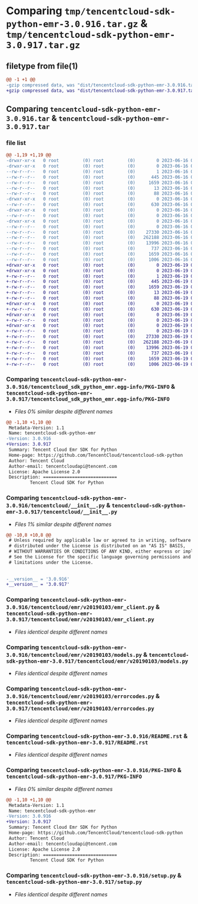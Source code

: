 # Comparing `tmp/tencentcloud-sdk-python-emr-3.0.916.tar.gz` & `tmp/tencentcloud-sdk-python-emr-3.0.917.tar.gz`

## filetype from file(1)

```diff
@@ -1 +1 @@
-gzip compressed data, was "dist/tencentcloud-sdk-python-emr-3.0.916.tar", last modified: Fri Jun 16 00:33:34 2023, max compression
+gzip compressed data, was "dist/tencentcloud-sdk-python-emr-3.0.917.tar", last modified: Mon Jun 19 00:25:05 2023, max compression
```

## Comparing `tencentcloud-sdk-python-emr-3.0.916.tar` & `tencentcloud-sdk-python-emr-3.0.917.tar`

### file list

```diff
@@ -1,19 +1,19 @@
-drwxr-xr-x   0 root         (0) root         (0)        0 2023-06-16 00:33:34.000000 tencentcloud-sdk-python-emr-3.0.916/
-drwxr-xr-x   0 root         (0) root         (0)        0 2023-06-16 00:33:34.000000 tencentcloud-sdk-python-emr-3.0.916/tencentcloud_sdk_python_emr.egg-info/
--rw-r--r--   0 root         (0) root         (0)        1 2023-06-16 00:33:34.000000 tencentcloud-sdk-python-emr-3.0.916/tencentcloud_sdk_python_emr.egg-info/dependency_links.txt
--rw-r--r--   0 root         (0) root         (0)      445 2023-06-16 00:33:34.000000 tencentcloud-sdk-python-emr-3.0.916/tencentcloud_sdk_python_emr.egg-info/SOURCES.txt
--rw-r--r--   0 root         (0) root         (0)     1659 2023-06-16 00:33:34.000000 tencentcloud-sdk-python-emr-3.0.916/tencentcloud_sdk_python_emr.egg-info/PKG-INFO
--rw-r--r--   0 root         (0) root         (0)       13 2023-06-16 00:33:34.000000 tencentcloud-sdk-python-emr-3.0.916/tencentcloud_sdk_python_emr.egg-info/top_level.txt
--rw-r--r--   0 root         (0) root         (0)       88 2023-06-16 00:33:34.000000 tencentcloud-sdk-python-emr-3.0.916/setup.cfg
-drwxr-xr-x   0 root         (0) root         (0)        0 2023-06-16 00:33:34.000000 tencentcloud-sdk-python-emr-3.0.916/tencentcloud/
--rw-r--r--   0 root         (0) root         (0)      630 2023-06-16 00:33:34.000000 tencentcloud-sdk-python-emr-3.0.916/tencentcloud/__init__.py
-drwxr-xr-x   0 root         (0) root         (0)        0 2023-06-16 00:33:34.000000 tencentcloud-sdk-python-emr-3.0.916/tencentcloud/emr/
--rw-r--r--   0 root         (0) root         (0)        0 2023-06-16 00:33:34.000000 tencentcloud-sdk-python-emr-3.0.916/tencentcloud/emr/__init__.py
-drwxr-xr-x   0 root         (0) root         (0)        0 2023-06-16 00:33:34.000000 tencentcloud-sdk-python-emr-3.0.916/tencentcloud/emr/v20190103/
--rw-r--r--   0 root         (0) root         (0)        0 2023-06-16 00:33:34.000000 tencentcloud-sdk-python-emr-3.0.916/tencentcloud/emr/v20190103/__init__.py
--rw-r--r--   0 root         (0) root         (0)    27330 2023-06-16 00:33:34.000000 tencentcloud-sdk-python-emr-3.0.916/tencentcloud/emr/v20190103/emr_client.py
--rw-r--r--   0 root         (0) root         (0)   262188 2023-06-16 00:33:34.000000 tencentcloud-sdk-python-emr-3.0.916/tencentcloud/emr/v20190103/models.py
--rw-r--r--   0 root         (0) root         (0)    13996 2023-06-16 00:33:34.000000 tencentcloud-sdk-python-emr-3.0.916/tencentcloud/emr/v20190103/errorcodes.py
--rw-r--r--   0 root         (0) root         (0)      737 2023-06-16 00:33:34.000000 tencentcloud-sdk-python-emr-3.0.916/README.rst
--rw-r--r--   0 root         (0) root         (0)     1659 2023-06-16 00:33:34.000000 tencentcloud-sdk-python-emr-3.0.916/PKG-INFO
--rw-r--r--   0 root         (0) root         (0)     1006 2023-06-16 00:33:34.000000 tencentcloud-sdk-python-emr-3.0.916/setup.py
+drwxr-xr-x   0 root         (0) root         (0)        0 2023-06-19 00:25:05.000000 tencentcloud-sdk-python-emr-3.0.917/
+drwxr-xr-x   0 root         (0) root         (0)        0 2023-06-19 00:25:05.000000 tencentcloud-sdk-python-emr-3.0.917/tencentcloud_sdk_python_emr.egg-info/
+-rw-r--r--   0 root         (0) root         (0)        1 2023-06-19 00:25:05.000000 tencentcloud-sdk-python-emr-3.0.917/tencentcloud_sdk_python_emr.egg-info/dependency_links.txt
+-rw-r--r--   0 root         (0) root         (0)      445 2023-06-19 00:25:05.000000 tencentcloud-sdk-python-emr-3.0.917/tencentcloud_sdk_python_emr.egg-info/SOURCES.txt
+-rw-r--r--   0 root         (0) root         (0)     1659 2023-06-19 00:25:05.000000 tencentcloud-sdk-python-emr-3.0.917/tencentcloud_sdk_python_emr.egg-info/PKG-INFO
+-rw-r--r--   0 root         (0) root         (0)       13 2023-06-19 00:25:05.000000 tencentcloud-sdk-python-emr-3.0.917/tencentcloud_sdk_python_emr.egg-info/top_level.txt
+-rw-r--r--   0 root         (0) root         (0)       88 2023-06-19 00:25:05.000000 tencentcloud-sdk-python-emr-3.0.917/setup.cfg
+drwxr-xr-x   0 root         (0) root         (0)        0 2023-06-19 00:25:05.000000 tencentcloud-sdk-python-emr-3.0.917/tencentcloud/
+-rw-r--r--   0 root         (0) root         (0)      630 2023-06-19 00:25:05.000000 tencentcloud-sdk-python-emr-3.0.917/tencentcloud/__init__.py
+drwxr-xr-x   0 root         (0) root         (0)        0 2023-06-19 00:25:05.000000 tencentcloud-sdk-python-emr-3.0.917/tencentcloud/emr/
+-rw-r--r--   0 root         (0) root         (0)        0 2023-06-19 00:25:05.000000 tencentcloud-sdk-python-emr-3.0.917/tencentcloud/emr/__init__.py
+drwxr-xr-x   0 root         (0) root         (0)        0 2023-06-19 00:25:05.000000 tencentcloud-sdk-python-emr-3.0.917/tencentcloud/emr/v20190103/
+-rw-r--r--   0 root         (0) root         (0)        0 2023-06-19 00:25:05.000000 tencentcloud-sdk-python-emr-3.0.917/tencentcloud/emr/v20190103/__init__.py
+-rw-r--r--   0 root         (0) root         (0)    27330 2023-06-19 00:25:05.000000 tencentcloud-sdk-python-emr-3.0.917/tencentcloud/emr/v20190103/emr_client.py
+-rw-r--r--   0 root         (0) root         (0)   262188 2023-06-19 00:25:05.000000 tencentcloud-sdk-python-emr-3.0.917/tencentcloud/emr/v20190103/models.py
+-rw-r--r--   0 root         (0) root         (0)    13996 2023-06-19 00:25:05.000000 tencentcloud-sdk-python-emr-3.0.917/tencentcloud/emr/v20190103/errorcodes.py
+-rw-r--r--   0 root         (0) root         (0)      737 2023-06-19 00:25:05.000000 tencentcloud-sdk-python-emr-3.0.917/README.rst
+-rw-r--r--   0 root         (0) root         (0)     1659 2023-06-19 00:25:05.000000 tencentcloud-sdk-python-emr-3.0.917/PKG-INFO
+-rw-r--r--   0 root         (0) root         (0)     1006 2023-06-19 00:25:05.000000 tencentcloud-sdk-python-emr-3.0.917/setup.py
```

### Comparing `tencentcloud-sdk-python-emr-3.0.916/tencentcloud_sdk_python_emr.egg-info/PKG-INFO` & `tencentcloud-sdk-python-emr-3.0.917/tencentcloud_sdk_python_emr.egg-info/PKG-INFO`

 * *Files 0% similar despite different names*

```diff
@@ -1,10 +1,10 @@
 Metadata-Version: 1.1
 Name: tencentcloud-sdk-python-emr
-Version: 3.0.916
+Version: 3.0.917
 Summary: Tencent Cloud Emr SDK for Python
 Home-page: https://github.com/TencentCloud/tencentcloud-sdk-python
 Author: Tencent Cloud
 Author-email: tencentcloudapi@tencent.com
 License: Apache License 2.0
 Description: ============================
         Tencent Cloud SDK for Python
```

### Comparing `tencentcloud-sdk-python-emr-3.0.916/tencentcloud/__init__.py` & `tencentcloud-sdk-python-emr-3.0.917/tencentcloud/__init__.py`

 * *Files 1% similar despite different names*

```diff
@@ -10,8 +10,8 @@
 # Unless required by applicable law or agreed to in writing, software
 # distributed under the License is distributed on an "AS IS" BASIS,
 # WITHOUT WARRANTIES OR CONDITIONS OF ANY KIND, either express or implied.
 # See the License for the specific language governing permissions and
 # limitations under the License.
 
 
-__version__ = '3.0.916'
+__version__ = '3.0.917'
```

### Comparing `tencentcloud-sdk-python-emr-3.0.916/tencentcloud/emr/v20190103/emr_client.py` & `tencentcloud-sdk-python-emr-3.0.917/tencentcloud/emr/v20190103/emr_client.py`

 * *Files identical despite different names*

### Comparing `tencentcloud-sdk-python-emr-3.0.916/tencentcloud/emr/v20190103/models.py` & `tencentcloud-sdk-python-emr-3.0.917/tencentcloud/emr/v20190103/models.py`

 * *Files identical despite different names*

### Comparing `tencentcloud-sdk-python-emr-3.0.916/tencentcloud/emr/v20190103/errorcodes.py` & `tencentcloud-sdk-python-emr-3.0.917/tencentcloud/emr/v20190103/errorcodes.py`

 * *Files identical despite different names*

### Comparing `tencentcloud-sdk-python-emr-3.0.916/README.rst` & `tencentcloud-sdk-python-emr-3.0.917/README.rst`

 * *Files identical despite different names*

### Comparing `tencentcloud-sdk-python-emr-3.0.916/PKG-INFO` & `tencentcloud-sdk-python-emr-3.0.917/PKG-INFO`

 * *Files 0% similar despite different names*

```diff
@@ -1,10 +1,10 @@
 Metadata-Version: 1.1
 Name: tencentcloud-sdk-python-emr
-Version: 3.0.916
+Version: 3.0.917
 Summary: Tencent Cloud Emr SDK for Python
 Home-page: https://github.com/TencentCloud/tencentcloud-sdk-python
 Author: Tencent Cloud
 Author-email: tencentcloudapi@tencent.com
 License: Apache License 2.0
 Description: ============================
         Tencent Cloud SDK for Python
```

### Comparing `tencentcloud-sdk-python-emr-3.0.916/setup.py` & `tencentcloud-sdk-python-emr-3.0.917/setup.py`

 * *Files identical despite different names*

